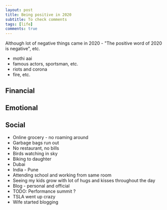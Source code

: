 ```yaml
---
layout: post
title: Being positive in 2020
subtitle: To check comments
tags: [life]
comments: true
---
```


Although lot of negative things came in 2020 - "The positive word of 2020 is negative", etc.
- mothi aai
- famous actors, sportsman, etc.
- riots and corona
- fire, etc.

## Financial

## Emotional

## Social

- Online grocery - no roaming around
- Garbage bags run out
- No restaurant, no bills
- Birds watching in sky
- Biking to daughter
- Dubai
- India - Pune
- Attending school and working from same room
- Seeing my kids grow with lot of hugs and kisses throughout the day
- Blog - personal and official
- TODO: Performance summit ? 
- TSLA went up crazy
- Wife started blogging